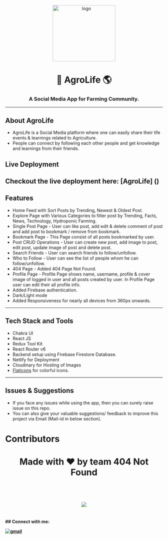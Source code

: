 <div align="center">
  <img src="https://res.cloudinary.com/dvuh4fz9d/image/upload/v1658239218/planet-earth_1_x4ukjv.png" height="180" width="200" alt="logo"/>

# 🌱 AgroLife 🌎

### A Social Media App for Farming Community.

 </div>

---

## About AgroLife

- AgroLife is a Social Media platform where one can easily share their life events & learnings related to Agriculture.
- People can connect by following each other people and get knowledge and learnings from their friends.

## Live Deployment

Checkout the live deployment here: [AgroLife] ()
---

## Features

- Home Feed with Sort Posts by Trending, Newest & Oldest Post.
- Explore Page with Various Categories to filter post by Trending, Facts, News, Technology, Hydroponic Farming.
- Single Post Page - User can like post, add edit & delete comment of post and add post to bookmark / remove from bookmark.
- Bookmark Page - This Page consist of all posts bookmarked by user.
- Post CRUD Operations - User can create new post, add image to post, edit post, update image of post and delete post.
- Search Friends - User can search friends to follow/unfollow.
- Who to Follow - User can see the list of people whom he can follow/unfollow.
- 404 Page - Added 404 Page Not Found.
- Profile Page - Profile Page shows name, username, profile & cover image of logged in user and all posts created by user. In Profile Page user can edit their all profile info.
- Added Firebase authentication.
- Dark/Light mode
- Added Responsiveness for nearly all devices from 360px onwards.



---

## Tech Stack and Tools

- Chakra UI
- React JS
- Redux Tool Kit
- React Router v6
- Backend setup using Firebase Firestore Database.
- Netlify for Deployment
- Cloudinary for Hosting of Images
- [Flaticons](https://www.flaticon.com/) for colorful icons.


---

## Issues & Suggestions

- If you face any issues while using the app, then you can surely raise issue on this repo.
- You can also give your valuable suggestions/ feedback to improve this project via Email (Mail-id in below section).
# Contributors
<div>
<h1 align="center">
 <b>Made with ❤️ by team 404 Not Found
<h1>
<a href="https://github.com/Diptamoy-Mitra/Khetokibaatkaro/graphs/contributors">
  <img src="https://contrib.rocks/image?repo=Diptamoy-Mitra/Khetokibaatkaro" />
  
</a>
</div>
## Connect with me:

<p align="left">
<a href = "mailto: kedar.kulkarni12@gmail.com" target="blank"><img src="https://img.shields.io/badge/Gmail-D14836?style=for-the-badge&logo=gmail&logoColor=white" alt="gmail" /></a>

</p>
